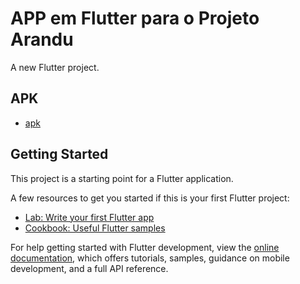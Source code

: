# APP em Flutter para o Projeto Arandu

A new Flutter project.
## APK

- [apk](https://drive.google.com/file/d/1TPG-VqmmfdZMZebikvrZ33AvWLwHhWbx/view?usp=drive_link)

## Getting Started

This project is a starting point for a Flutter application.

A few resources to get you started if this is your first Flutter project:

- [Lab: Write your first Flutter app](https://docs.flutter.dev/get-started/codelab)
- [Cookbook: Useful Flutter samples](https://docs.flutter.dev/cookbook)

For help getting started with Flutter development, view the
[online documentation](https://docs.flutter.dev/), which offers tutorials,
samples, guidance on mobile development, and a full API reference.
